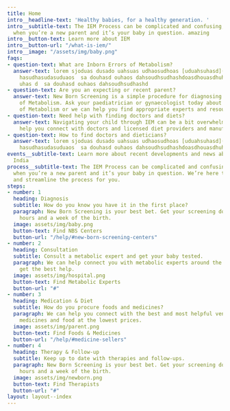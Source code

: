 ```yaml
---
title: Home
intro__headline-text: 'Healthy babies, for a healthy generation. '
intro__subtitle-text: The IEM Process can be complicated and confusing, especially
  when you’re a new parent and it’s your baby in question. amazing
intro__button-text: Learn more about IEM
intro__button-url: "/what-is-iem/"
intro__image: "/assets/img/baby.png"
faqs:
- question-text: What are Inborn Errors of Metabolism?
  answer-text: lorem sjoduas dusado uahsuas udhaosudhoas [uduahsuhasd](http://google.com)
    hasudhasudasuduaos  sa douhasd ouhaos dahsoudhsudhashdoasdhouasdhuhasd ouhaos
    uhas d  sa douhasd ouhaos dahsoudhsudhashd
- question-text: Are you an expecting or recent parent?
  answer-text: New Born Screening is a simple procedure for diagnosing Inborn Errors
    of Metabolism. Ask your paediatrician or gynaecologist today about Inborn Errors
    of Metabolism or we can help you find appropriate experts and resources.
- question-text: Need help with finding doctors and diets?
  answer-text: Navigating your child through IEM can be a bit overwhelming. Let us
    help you connect with doctors and licensed diet providers and manufacturers.
- question-text: How to find doctors and dieticians?
  answer-text: lorem sjoduas dusado uahsuas udhaosudhoas [uduahsuhasd](http://google.com)
    hasudhasudasuduaos  sa douhasd ouhaos dahsoudhsudhashdoasdhouasdhuhasd ouhaos
events__subtitle-text: Learn more about recent developments and news about IEM in
  India
process__subtitle-text: The IEM Process can be complicated and confusing, especially
  when you’re a new parent and it’s your baby in question. We’re here to simplify
  and streamline the process for you.
steps:
- number: 1
  heading: Diagnosis
  subtitle: How do you know you have it in the first place?
  paragraph: New Born Screening is your best bet. Get your screening done within 72
    hours and a week of the birth.
  image: assets/img/baby.png
  button-text: Find NBS Centers
  button-url: "/help/#new-born-screening-centers"
- number: 2
  heading: Consultation
  subtitle: Consult a metabolic expert and get your baby tested.
  paragraph: We can help connect you with metabolic experts around the country and
    get the best help.
  image: assets/img/hospital.png
  button-text: Find Metabolic Experts
  button-url: "#"
- number: 3
  heading: Medication & Diet
  subtitle: How do you procure foods and medicines?
  paragraph: We can help you connect with the best and most helpful vendors providing
    medicines and food at the lowest prices.
  image: assets/img/parent.png
  button-text: Find Foods & Medicines
  button-url: "/help/#medicine-sellers"
- number: 4
  heading: Therapy & Follow-up
  subtitle: Keep up to date with therapies and follow-ups.
  paragraph: New Born Screening is your best bet. Get your screening done within 72
    hours and a week of the birth.
  image: assets/img/newborn.png
  button-text: Find Therapists
  button-url: "#"
layout: layout--index
---
```


